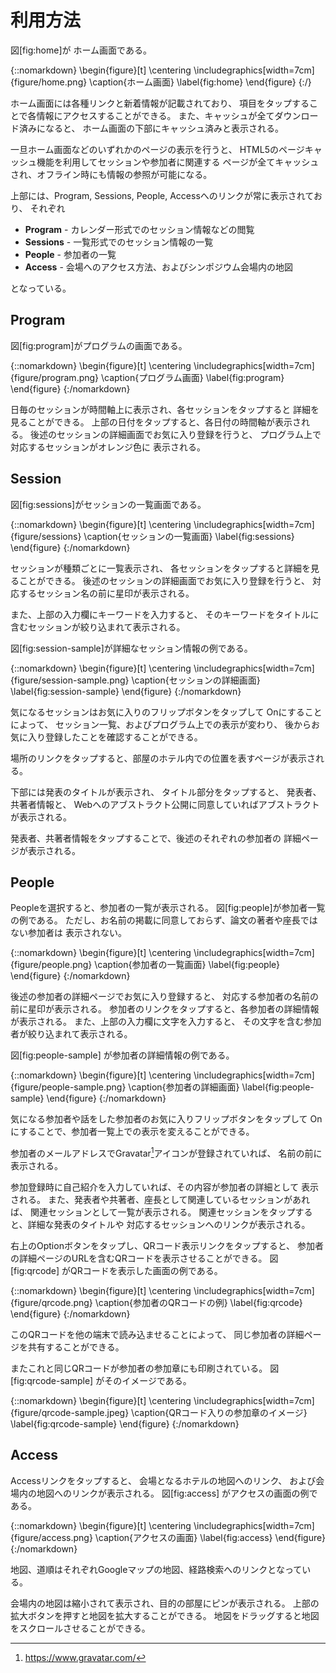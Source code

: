 # 利用方法

図[fig:home]が
ホーム画面である。

{::nomarkdown}
\begin{figure}[t]
\centering
\includegraphics[width=7cm]{figure/home.png}
\caption{ホーム画面}
\label{fig:home}
\end{figure}
{:/}

ホーム画面には各種リンクと新着情報が記載されており、
項目をタップすることで各情報にアクセスすることができる。
また、キャッシュが全てダウンロード済みになると、
ホーム画面の下部にキャッシュ済みと表示される。

一旦ホーム画面などのいずれかのページの表示を行うと、
HTML5のページキャッシュ機能を利用してセッションや参加者に関連する
ページが全てキャッシュされ、オフライン時にも情報の参照が可能になる。

上部には、Program, Sessions, People, Accessへのリンクが常に表示されており、
それぞれ

- **Program** - カレンダー形式でのセッション情報などの閲覧
- **Sessions** - 一覧形式でのセッション情報の一覧
- **People** - 参加者の一覧
- **Access** - 会場へのアクセス方法、およびシンポジウム会場内の地図

となっている。

## Program

図[fig:program]がプログラムの画面である。

{::nomarkdown}
\begin{figure}[t]
\centering
\includegraphics[width=7cm]{figure/program.png}
\caption{プログラム画面}
\label{fig:program}
\end{figure}
{:/nomarkdown}

日毎のセッションが時間軸上に表示され、各セッションをタップすると
詳細を見ることができる。
上部の日付をタップすると、各日付の時間軸が表示される。
後述のセッションの詳細画面でお気に入り登録を行うと、
プログラム上で対応するセッションがオレンジ色に
表示される。

## Session

図[fig:sessions]がセッションの一覧画面である。

{::nomarkdown}
\begin{figure}[t]
\centering
\includegraphics[width=7cm]{figure/sessions}
\caption{セッションの一覧画面}
\label{fig:sessions}
\end{figure}
{:/nomarkdown}

セッションが種類ごとに一覧表示され、
各セッションをタップすると詳細を見ることができる。
後述のセッションの詳細画面でお気に入り登録を行うと、
対応するセッション名の前に星印が表示される。

また、上部の入力欄にキーワードを入力すると、
そのキーワードをタイトルに含むセッションが絞り込まれて表示される。

図[fig:session-sample]が詳細なセッション情報の例である。

{::nomarkdown}
\begin{figure}[t]
\centering
\includegraphics[width=7cm]{figure/session-sample.png}
\caption{セッションの詳細画面}
\label{fig:session-sample}
\end{figure}
{:/nomarkdown}

気になるセッションはお気に入りのフリップボタンをタップして
Onにすることによって、
セッション一覧、およびプログラム上での表示が変わり、
後からお気に入り登録したことを確認することができる。

場所のリンクをタップすると、部屋のホテル内での位置を表すページが表示される。

下部には発表のタイトルが表示され、
タイトル部分をタップすると、
発表者、共著者情報と、
Webへのアブストラクト公開に同意していればアブストラクトが表示される。

発表者、共著者情報をタップすることで、後述のそれぞれの参加者の
詳細ページが表示される。

## People

Peopleを選択すると、参加者の一覧が表示される。
図[fig:people]が参加者一覧の例である。
ただし、お名前の掲載に同意しておらず、論文の著者や座長ではない参加者は
表示されない。

{::nomarkdown}
\begin{figure}[t]
\centering
\includegraphics[width=7cm]{figure/people.png}
\caption{参加者の一覧画面}
\label{fig:people}
\end{figure}
{:/nomarkdown}

後述の参加者の詳細ページでお気に入り登録すると、
対応する参加者の名前の前に星印が表示される。
参加者のリンクをタップすると、各参加者の詳細情報が表示される。
また、上部の入力欄に文字を入力すると、
その文字を含む参加者が絞り込まれて表示される。

図[fig:people-sample]
が参加者の詳細情報の例である。

{::nomarkdown}
\begin{figure}[t]
\centering
\includegraphics[width=7cm]{figure/people-sample.png}
\caption{参加者の詳細画面}
\label{fig:people-sample}
\end{figure}
{:/nomarkdown}

気になる参加者や話をした参加者のお気に入りフリップボタンをタップして
Onにすることで、参加者一覧上での表示を変えることができる。

参加者のメールアドレスでGravatar[^gravatar]アイコンが登録されていれば、
名前の前に表示される。

[^gravatar]: <https://www.gravatar.com/>

参加登録時に自己紹介を入力していれば、その内容が参加者の詳細として
表示される。
また、発表者や共著者、座長として関連しているセッションがあれば、
関連セッションとして一覧が表示される。
関連セッションをタップすると、詳細な発表のタイトルや
対応するセッションへのリンクが表示される。

右上のOptionボタンをタップし、QRコード表示リンクをタップすると、
参加者の詳細ページのURLを含むQRコードを表示させることができる。
図[fig:qrcode]
がQRコードを表示した画面の例である。

{::nomarkdown}
\begin{figure}[t]
\centering
\includegraphics[width=7cm]{figure/qrcode.png}
\caption{参加者のQRコードの例}
\label{fig:qrcode}
\end{figure}
{:/nomarkdown}

このQRコードを他の端末で読み込ませることによって、
同じ参加者の詳細ページを共有することができる。

またこれと同じQRコードが参加者の参加章にも印刷されている。
図[fig:qrcode-sample]
がそのイメージである。

{::nomarkdown}
\begin{figure}[t]
\centering
\includegraphics[width=7cm]{figure/qrcode-sample.jpeg}
\caption{QRコード入りの参加章のイメージ}
\label{fig:qrcode-sample}
\end{figure}
{:/nomarkdown}

## Access

Accessリンクをタップすると、
会場となるホテルの地図へのリンク、
および会場内の地図へのリンクが表示される。
図[fig:access]
がアクセスの画面の例である。

{::nomarkdown}
\begin{figure}[t]
\centering
\includegraphics[width=7cm]{figure/access.png}
\caption{アクセスの画面}
\label{fig:access}
\end{figure}
{:/nomarkdown}

地図、道順はそれぞれGoogleマップの地図、経路検索へのリンクとなっている。

会場内の地図は縮小されて表示され、目的の部屋にピンが表示される。
上部の拡大ボタンを押すと地図を拡大することができる。
地図をドラッグすると地図をスクロールさせることができる。
